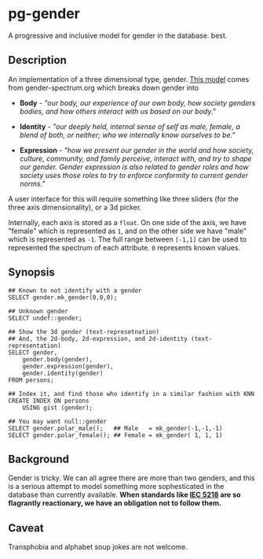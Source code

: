 pg-gender
====

A progressive and inclusive model for gender in the database.
best.

Description
----

An implementation of a three dimensional type, gender. [This
model](https://www.genderspectrum.org/quick-links/understanding-gender/) comes
from gender-spectrum.org which breaks down gender into

* **Body** - *"our body, our experience of our own body, how society genders
bodies, and how others interact with us based on our body."*

* **Identity** - *"our deeply held, internal sense of self as male, female, a
blend of both, or neither; who we internally know ourselves to be."*

* **Expression** - *"how we present our gender in the world and how society,
culture, community, and family perceive, interact with, and try to shape our
gender. Gender expression is also related to gender roles and how society uses
those roles to try to enforce conformity to current gender norms."*

A user interface for this will require something like three sliders (for the
three axis dimensionality), or a 3d picker.

Internally, each axis is stored as a `float`. On one side of the axis, we have
"female" which is represented as `1`, and on the other side we have "male"
which is represented as `-1`. The full range between `[-1,1]` can be used to
represented the spectrum of each attribute. `0` represents known values.

Synopsis
----

	## Known to not identify with a gender
	SELECT gender.mk_gender(0,0,0);

	## Unknown gender
	SELECT undef::gender;

	## Show the 3d gender (text-represetnation)
	## And, the 2d-body, 2d-expression, and 2d-identity (text-representation)
	SELECT gender,
		gender.body(gender),
		gender.expression(gender),
		gender.identity(gender)
	FROM persons;

	## Index it, and find those who identify in a similar fashion with KNN
	CREATE INDEX ON persons
		USING gist (gender);

	## You may want null::gender
	SELECT gender.polar_male();   ## Male   = mk_gender(-1,-1,-1)
	SELECT gender.polar_female(); ## Female = mk_gender( 1, 1, 1)

Background
----

Gender is tricky. We can all agree there are more than two genders, and this is
a serious attempt to model something more sophesticated in the database than
currently available. **When standards like [IEC 5218](https://en.wikipedia.org/wiki/ISO/IEC_5218) are so flagrantly reactionary, we have an obligation not to follow them.**

Caveat
----

Transphobia and alphabet soup jokes are not welcome.
